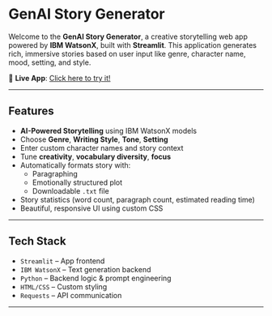 # GenAI Story Generator

Welcome to the **GenAI Story Generator**, a creative storytelling web app powered by **IBM WatsonX**, built with **Streamlit**. This application generates rich, immersive stories based on user input like genre, character name, mood, setting, and style.

🔗 **Live App**: [Click here to try it!](https://genai-story-app-abi-karimireddy.streamlit.app/)

---

## Features

-  **AI-Powered Storytelling** using IBM WatsonX models
-  Choose **Genre**, **Writing Style**, **Tone**, **Setting**
-  Enter custom character names and story context
- Tune **creativity**, **vocabulary diversity**, **focus**
- Automatically formats story with:
  - Paragraphing
  - Emotionally structured plot
  - Downloadable `.txt` file
-  Story statistics (word count, paragraph count, estimated reading time)
-  Beautiful, responsive UI using custom CSS

---

##  Tech Stack

- `Streamlit` – App frontend
- `IBM WatsonX` – Text generation backend
- `Python` – Backend logic & prompt engineering
- `HTML/CSS` – Custom styling
- `Requests` – API communication

---


